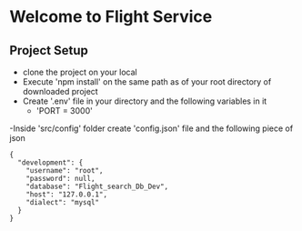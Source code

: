 # Welcome to Flight Service

## Project Setup
- clone the project on your local
- Execute 'npm install' on the same path as of your root directory of downloaded project
- Create '.env' file in your directory and the following variables in it
    - 'PORT = 3000'
    
-Inside 'src/config' folder create 'config.json' file and the following piece of json

```
{
  "development": {
    "username": "root",
    "password": null,
    "database": "Flight_search_Db_Dev",
    "host": "127.0.0.1",
    "dialect": "mysql"
  }
}
```
